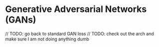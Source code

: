 # Generative Adversarial Networks (GANs)

// TODO: go back to standard GAN loss
// TODO: check out the arch and make sure I am not doing anything dumb